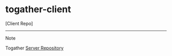 # togather-client
[Client Repo]

---

> [!note]
> Togather [Server Repository](https://github.com/cbnu-togather/now-togather)

